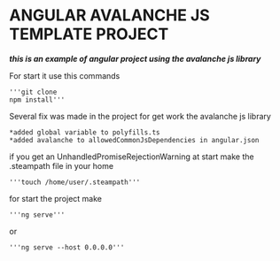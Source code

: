  # ANGULAR AVALANCHE JS TEMPLATE PROJECT #
 
 ***this is an example of angular project using the avalanche js library***

 For start it use this commands
    
    '''git clone 
    npm install'''

Several fix was made in the project for get work the avalanche js library

    *added global variable to polyfills.ts
    *added avalanche to allowedCommonJsDependencies in angular.json


if you get an UnhandledPromiseRejectionWarning at start make the .steampath file in your home

    '''touch /home/user/.steampath'''


for start the project make 

    '''ng serve'''

or

    '''ng serve --host 0.0.0.0'''
    
